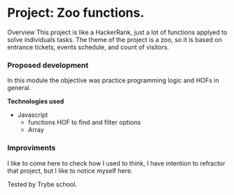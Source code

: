 # Project: Zoo functions.

Overview
This project is like a HackerRank, just a lot of functions applyed to solve individuals tasks.
The theme of the project is a zoo, so it is based on entrance tickets, events schedule, and count of visitors.

### Proposed development

In this module the objective was practice programming logic and HOFs in general.

**Technologies used**

- Javascript
  - functions HOF to find and filter options
  - Array

### Improviments

I like to come here to check how I used to think, I have intention to refractor that project, but I like to notice myself here.


Tested by Trybe school.


